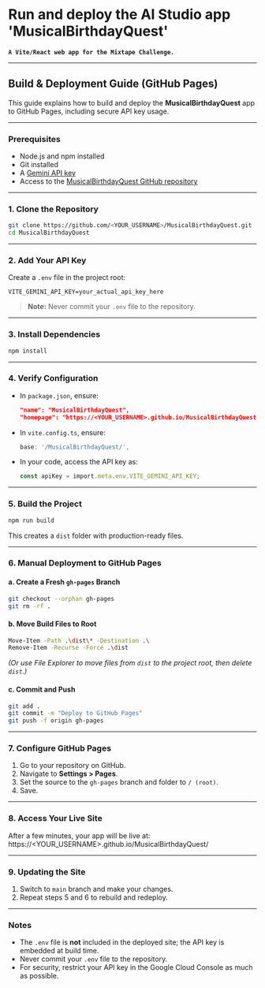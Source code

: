 # Run and deploy the AI Studio app 'MusicalBirthdayQuest'

**`A Vite/React web app for the Mixtape Challenge.`**

---

## Build & Deployment Guide (GitHub Pages)

This guide explains how to build and deploy the **MusicalBirthdayQuest** app to GitHub Pages, including secure API key usage.

---

### Prerequisites

- Node.js and npm installed
- Git installed
- A [Gemini API key](https://ai.google.dev/gemini-api/docs/get-api-key)
- Access to the [MusicalBirthdayQuest GitHub repository](https://github.com/sabank/MusicalBirthdayQuest)

---

### 1. Clone the Repository

```sh
git clone https://github.com/<YOUR_USERNAME>/MusicalBirthdayQuest.git
cd MusicalBirthdayQuest
```

---

### 2. Add Your API Key

Create a `.env` file in the project root:

```
VITE_GEMINI_API_KEY=your_actual_api_key_here
```

> **Note:** Never commit your `.env` file to the repository.

---

### 3. Install Dependencies

```sh
npm install
```

---

### 4. Verify Configuration

- In `package.json`, ensure:
  ```json
  "name": "MusicalBirthdayQuest",
  "homepage": "https://<YOUR_USERNAME>.github.io/MusicalBirthdayQuest/",
  ```
- In `vite.config.ts`, ensure:
  ```typescript
  base: '/MusicalBirthdayQuest/',
  ```
- In your code, access the API key as:
  ```typescript
  const apiKey = import.meta.env.VITE_GEMINI_API_KEY;
  ```

---

### 5. Build the Project

```sh
npm run build
```
This creates a `dist` folder with production-ready files.

---

### 6. Manual Deployment to GitHub Pages

#### a. Create a Fresh `gh-pages` Branch

```sh
git checkout --orphan gh-pages
git rm -rf .
```

#### b. Move Build Files to Root

```sh
Move-Item -Path .\dist\* -Destination .\
Remove-Item -Recurse -Force .\dist
```
*(Or use File Explorer to move files from `dist` to the project root, then delete `dist`.)*

#### c. Commit and Push

```sh
git add .
git commit -m "Deploy to GitHub Pages"
git push -f origin gh-pages
```

---

### 7. Configure GitHub Pages

1. Go to your repository on GitHub.
2. Navigate to **Settings > Pages**.
3. Set the source to the `gh-pages` branch and folder to `/ (root)`.
4. Save.

---

### 8. Access Your Live Site

After a few minutes, your app will be live at:  
https://<YOUR_USERNAME>.github.io/MusicalBirthdayQuest/

---

### 9. Updating the Site

1. Switch to `main` branch and make your changes.
2. Repeat steps 5 and 6 to rebuild and redeploy.

---

### Notes

- The `.env` file is **not** included in the deployed site; the API key is embedded at build time.
- Never commit your `.env` file to the repository.
- For security, restrict your API key in the Google Cloud Console as much as possible.

